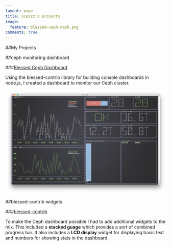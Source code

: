 ```yaml
---
layout: page
title: xcezzz's projects
image:
  feature: blessed-ceph-dash.png
comments: true
---
```


##My Projects

##ceph monitoring dashboard

###[Blessed Ceph Dashboard]((https://github.com/xcezzz/blessed-ceph-dash))

Using the blessed-contrib library for building console dashboards in node.js, I created a dashboard to monitor our Ceph cluster. 

![screenshot](/images/blessed-ceph-dash.png)


##blessed-contrib widgets

###[blessed-contrib](https://github.com/xcezzz/blessed-contrib)

To make the Ceph dashboard possible I had to add additional widgets to the mix. This included a **stacked guage** which provides a sort of combined progress bar. It also includes a **LCD display** widget for displaying basic text and numbers for showing stats in the dashboard.